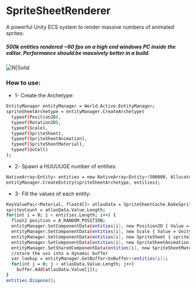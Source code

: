 # SpriteSheetRenderer
A powerful Unity ECS system to render massive numbers of animated sprites:
##### 500k entities rendered ~60 fps on a high end windows PC inside the editor. Performance should be massively better in a build.
![N|Solid](https://forum.unity.com/attachments/w6i9mdhdjj-gif.440414/)
### How to use:

* 1- Create the Archetype:

```sh
EntityManager entityManager = World.Active.EntityManager;
spriteSheetArchetype = entityManager.CreateArchetype(
  typeof(Position2D),
  typeof(Rotation2D),
  typeof(Scale),
  typeof(SpriteSheet),
  typeof(SpriteSheetAnimation),
  typeof(SpriteSheetMaterial),
  typeof(UvCell)
);
```

* 2- Spawn a HUUUUGE number of entities:

```sh
NativeArray<Entity> entities = new NativeArray<Entity>(500000, Allocator.Temp);
entityManager.CreateEntity(spriteSheetArchetype, entities);
```

* 3- Fill the values of each entity:

```sh
KeyValuePair<Material, float4[]> atlasData = SpriteSheetCache.BakeSprites(sprites);
spritesCount = atlasData.Value.Length;
for(int i = 0; i < entities.Length; i++) {
  float2 position = A_RANDOM_POSITION;
  entityManager.SetComponentData(entities[i], new Position2D { Value = position });
  entityManager.SetComponentData(entities[i], new Scale { Value = UnityEngine.Random.Range(0.1f, 1f) });
  entityManager.SetComponentData(entities[i], new SpriteSheet { spriteIndex = UnityEngine.Random.Range(0, spritesCount), maxSprites = spritesCount });
  entityManager.SetComponentData(entities[i], new SpriteSheetAnimation { play = true, repetition = SpriteSheetAnimation.RepetitionType.Loop, samples = 10 });
  entityManager.SetSharedComponentData(entities[i], new SpriteSheetMaterial { material = atlasData.Key });
  //store the uvs into a dynamic buffer
  var lookup = entityManager.GetBuffer<UvBuffer>(entities[i]);
  for(int j = 0; j < atlasData.Value.Length; j++)
  	buffer.Add(atlasData.Value[j]);
}
entities.Dispose();
```
